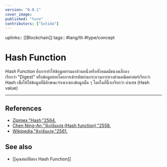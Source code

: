 ```yaml
---
version: "0.0.1"
cover_image:
published: "ture"
contributors: ["Sutida"]
---
```

uplinks:: [[Blockchain]]
tags:: #lang/th #type/concept

# Hash Function
 *Hash Function*  คือการทำให้ข้อมูลธรรมดาส่วนหนึ่งหรือทั้งหมดมีขนาดเล็กลง   
 เรียกว่า "Digest" หรือข้อมูลย่อยโดยการเข้ารหัสผ่านกระบวนการทางด้านคณิตศาสตร์เรียกว่า Hash เพื่อให้ได้ข้อมูลที่มีลักษณะจำเพาะของข้อมูลนั้น ๆ โดยในที่นี้จะเรียกว่า ค่าแฮช (Hash value)  
 
---
## References
- [Zipmex,"Hash,"2564.](https://zipmex.com/th/glossary/hash/)
- [Chen Ning-An,''ฟังก์ชันแฮช (Hash function),"2558.](https://blog.inslash.com/%E0%B8%9F%E0%B8%B1%E0%B8%87%E0%B8%81%E0%B9%8C%E0%B8%8A%E0%B8%B1%E0%B8%99%E0%B9%81%E0%B8%AE%E0%B8%8A-hash-function-a985ed40351d)
- [Wikipedia,"ฟังก์ชันแฮช,"2561.](https://th.wikipedia.org/wiki/%E0%B8%9F%E0%B8%B1%E0%B8%87%E0%B8%81%E0%B9%8C%E0%B8%8A%E0%B8%B1%E0%B8%99%E0%B9%81%E0%B8%AE%E0%B8%8A)
## See also
- [[คุณสมบัติของ Hash Function]]